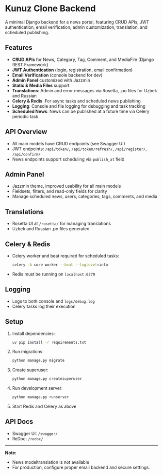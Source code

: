 # Kunuz Clone Backend

A minimal Django backend for a news portal, featuring CRUD APIs, JWT authentication, email verification, admin customization, translation, and scheduled publishing.

## Features
- **CRUD APIs** for News, Category, Tag, Comment, and MediaFile (Django REST Framework)
- **JWT Authentication** (login, registration, email confirmation)
- **Email Verification** (console backend for dev)
- **Admin Panel** customized with Jazzmin
- **Static & Media Files** support
- **Translations**: Admin and error messages via Rosetta, .po files for Uzbek and Russian
- **Celery & Redis**: For async tasks and scheduled news publishing
- **Logging**: Console and file logging for debugging and task tracking
- **Scheduled News**: News can be published at a future time via Celery periodic task

## API Overview
- All main models have CRUD endpoints (see Swagger UI)
- JWT endpoints: `/api/token/`, `/api/token/refresh/`, `/api/register/`, `/api/confirm/`
- News endpoints support scheduling via `publish_at` field

## Admin Panel
- Jazzmin theme, improved usability for all main models
- Fieldsets, filters, and read-only fields for clarity
- Manage scheduled news, users, categories, tags, comments, and media

## Translations
- Rosetta UI at `/rosetta/` for managing translations
- Uzbek and Russian .po files generated

## Celery & Redis
- Celery worker and beat required for scheduled tasks:
  ```sh
  celery -A core worker --beat --loglevel=info
  ```
- Redis must be running on `localhost:6379`

## Logging
- Logs to both console and `logs/debug.log`
- Celery tasks log their execution

## Setup
1. Install dependencies:
   ```sh
   uv pip install -r requirements.txt
   ```
2. Run migrations:
   ```sh
   python manage.py migrate
   ```
3. Create superuser:
   ```sh
   python manage.py createsuperuser
   ```
4. Run development server:
   ```sh
   python manage.py runserver
   ```
5. Start Redis and Celery as above

## API Docs
- Swagger UI: `/swagger/`
- ReDoc: `/redoc/`

---

**Note:**
- News modeltranslation is not available
- For production, configure proper email backend and secure settings.